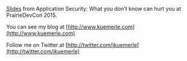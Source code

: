 [Slides](https://speakerdeck.com/jkuemerle/application-security-what-you-dont-know-can-hurt-you-prairiedevcon-2015) from Application Security: What you don't know can hurt you at PrairieDevCon 2015.


You can see my blog at [http://www.kuemerle.com](http://www.kuemerle.com)


Follow me on Twitter at [http://twitter.com/jkuemerle](http://twitter.com/jkuemerle)


